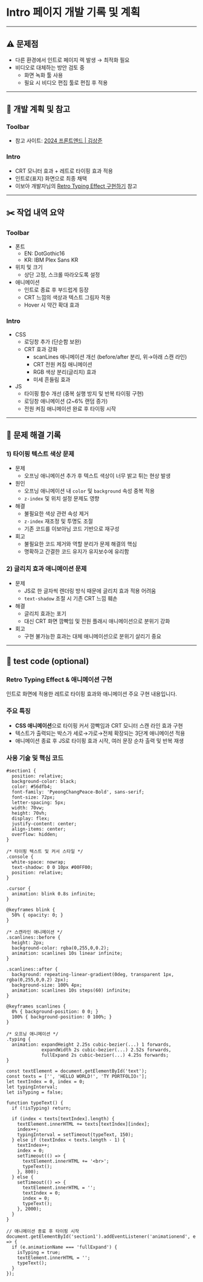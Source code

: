 # Intro 페이지 개발 기록 및 계획

---

## ⚠️ 문제점

- 다른 환경에서 인트로 페이지 렉 발생 → 최적화 필요  
- 비디오로 대체하는 방안 검토 중  
  - 화면 녹화 툴 사용  
  - 필요 시 비디오 편집 툴로 편집 후 적용  

---

## 📌 개발 계획 및 참고

### Toolbar

- 참고 사이트: [2024 프론트엔드 | 김상준](https://portfoliosj-react.netlify.app/)

### Intro

- CRT 모니터 효과 + 레트로 타이핑 효과 적용  
- 인트로(표지) 화면으로 최종 채택  
- 이보아 개발자님의 [Retro Typing Effect 구현하기](https://velog.io/@leeboa2003/%EC%95%A0%EB%8B%88%EB%A9%94%EC%9D%B4%EC%85%98Retro-Typing-Effect-%EA%B5%AC%ED%98%84%ED%95%98%EA%B8%B0) 참고

---

## ✂️ 작업 내역 요약

### Toolbar

- 폰트  
  - EN: DotGothic16  
  - KR: IBM Plex Sans KR  
- 위치 및 크기  
  - 상단 고정, 스크롤 따라오도록 설정  
- 애니메이션  
  - 인트로 종료 후 부드럽게 등장  
  - CRT 느낌의 색상과 텍스트 그림자 적용  
  - Hover 시 약간 확대 효과

### Intro

- CSS  
  - 로딩창 추가 (단순함 보완)  
  - CRT 효과 강화  
    - scanLines 애니메이션 개선 (before/after 분리, 위→아래 스캔 라인)  
    - CRT 전원 켜짐 애니메이션  
    - RGB 색상 분리(글리치) 효과  
    - 미세 흔들림 효과  
- JS  
  - 타이핑 함수 개선 (중복 실행 방지 및 반복 타이핑 구현)  
  - 로딩창 애니메이션 (2~6% 랜덤 증가)  
  - 전원 켜짐 애니메이션 완료 후 타이핑 시작  

---

## 🚧 문제 해결 기록

### 1) 타이핑 텍스트 색상 문제

- 문제  
  - 오프닝 애니메이션 추가 후 텍스트 색상이 너무 밝고 튀는 현상 발생  
- 원인  
  - 오프닝 애니메이션 내 `color` 및 `background` 속성 중복 적용  
  - `z-index` 및 위치 설정 문제도 영향  
- 해결  
  - 불필요한 색상 관련 속성 제거  
  - `z-index` 재조정 및 투명도 조절  
  - 기존 코드를 이보아님 코드 기반으로 재구성  
- 회고  
  - 불필요한 코드 제거와 역할 분리가 문제 해결의 핵심  
  - 명확하고 간결한 코드 유지가 유지보수에 유리함

### 2) 글리치 효과 애니메이션 문제

- 문제  
  - JS로 한 글자씩 렌더링 방식 때문에 글리치 효과 적용 어려움  
  - `text-shadow` 조절 시 기존 CRT 느낌 훼손  
- 해결  
  - 글리치 효과는 포기  
  - 대신 CRT 화면 깜빡임 및 전원 플래시 애니메이션으로 분위기 강화  
- 회고  
  - 구현 불가능한 효과는 대체 애니메이션으로 분위기 살리기 중요

---

## 🧪 test code (optional)  
### Retro Typing Effect & 애니메이션 구현  

인트로 화면에 적용한 레트로 타이핑 효과와 애니메이션 주요 구현 내용입니다.  

### 주요 특징  

- **CSS 애니메이션**으로 타이핑 커서 깜빡임과 CRT 모니터 스캔 라인 효과 구현  
- 텍스트가 출력되는 박스가 세로→가로→전체 확장되는 3단계 애니메이션 적용  
- 애니메이션 종료 후 JS로 타이핑 효과 시작, 여러 문장 순차 출력 및 반복 재생  

### 사용 기술 및 핵심 코드  
```
#section1 {
  position: relative;
  background-color: black;
  color: #56dfb4;
  font-family: 'PyeongChangPeace-Bold', sans-serif;
  font-size: 72px;
  letter-spacing: 5px;
  width: 70vw;
  height: 70vh;
  display: flex;
  justify-content: center;
  align-items: center;
  overflow: hidden;
}

/* 타이핑 텍스트 및 커서 스타일 */
.console {
  white-space: nowrap;
  text-shadow: 0 0 10px #00FF00;
  position: relative;
}

.cursor {
  animation: blink 0.8s infinite;
}

@keyframes blink {
  50% { opacity: 0; }
}

/* 스캔라인 애니메이션 */
.scanlines::before {
  height: 2px;
  background-color: rgba(0,255,0,0.2);
  animation: scanlines 10s linear infinite;
}

.scanlines::after {
  background: repeating-linear-gradient(0deg, transparent 1px, rgba(0,255,0,0.2) 2px);
  background-size: 100% 4px;
  animation: scanlines 10s steps(60) infinite;
}

@keyframes scanlines {
  0% { background-position: 0 0; }
  100% { background-position: 0 100%; }
}

/* 오프닝 애니메이션 */
.typing {
  animation: expandHeight 2.25s cubic-bezier(...) 1 forwards,
             expandWidth 2s cubic-bezier(...) 2.52s forwards,
             fullExpand 2s cubic-bezier(...) 4.25s forwards;
}
```

```
const textElement = document.getElementById('text');
const texts = ['', 'HELLO WORLD!', 'TY PORTFOLIO✌️'];
let textIndex = 0, index = 0;
let typingInterval;
let isTyping = false;

function typeText() {
  if (!isTyping) return;
  
  if (index < texts[textIndex].length) {
    textElement.innerHTML += texts[textIndex][index];
    index++;
    typingInterval = setTimeout(typeText, 150);
  } else if (textIndex < texts.length - 1) {
    textIndex++;
    index = 0;
    setTimeout(() => {
      textElement.innerHTML += '<br>';
      typeText();
    }, 800);
  } else {
    setTimeout(() => {
      textElement.innerHTML = '';
      textIndex = 0;
      index = 0;
      typeText();
    }, 2000);
  }
}

// 애니메이션 종료 후 타이핑 시작
document.getElementById('section1').addEventListener('animationend', e => {
  if (e.animationName === 'fullExpand') {
    isTyping = true;
    textElement.innerHTML = '';
    typeText();
  }
});
```
